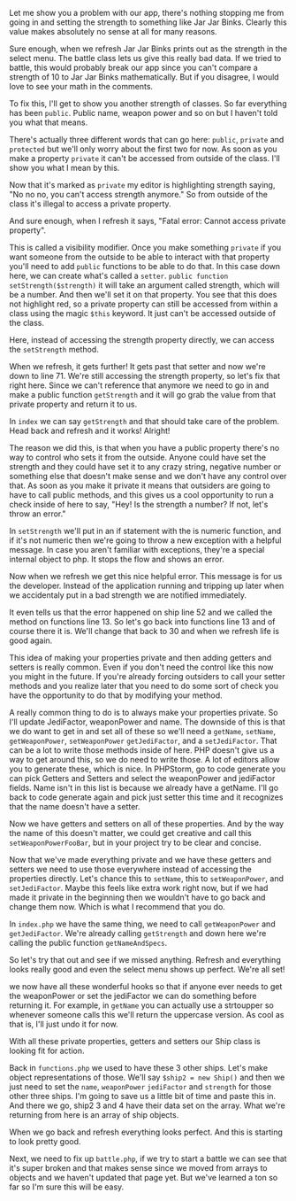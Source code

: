 Let me show you a problem with our app, there's nothing stopping me from going
in and setting the strength to something like Jar Jar Binks. Clearly this value
makes absolutely no sense at all for many reasons. 

Sure enough, when we refresh Jar Jar Binks prints out as the strength in the select
menu. The battle class lets us give this really bad data. If we tried to battle, this
would probably break our app since you can't compare a strength of 10 to Jar Jar Binks
mathematically. But if you disagree, I would love to see your math in the comments.

To fix this, I'll get to show you another strength of classes. So far everything has
been `public`. Public name, weapon power and so on but I haven't told you what that means.

There's actually three different words that can go here: `public`, `private` and `protected`
but we'll only worry about the first two for now. As soon as you make a property `private`
it can't be accessed from outside of the class. I'll show you what I mean by this.

Now that it's marked as `private` my editor is highlighting strength saying, "No no no,
you can't access strength anymore." So from outside of the class it's illegal to access
a private property.

And sure enough, when I refresh it says, "Fatal error: Cannot access private property".

This is called a visibility modifier. Once you make something `private` if you want 
someone from the outside to be able to interact with that property you'll need to add
`public` functions to be able to do that. In this case down here, we can create what's
called a `setter`. `public function setStrength($strength)` it will take an argument
called strength, which will be a number. And then we'll set it on that property. You
see that this does not highlight red, so a private property can still be accessed from
within a class using the magic `$this` keyword. It just can't be accessed outside of the 
class.

Here, instead of accessing the strength property directly, we can access the `setStrength`
method. 

When we refresh, it gets further! It gets past that setter and now we're down to line 71.
We're still accessing the strength property, so let's fix that right here. Since we can't
reference that anymore we need to go in and make a public function `getStrength` and it
will go grab the value from that private property and return it to us.

In `index` we can say `getStrength` and that should take care of the problem. Head back
and refresh and it works! Alright!

The reason we did this, is that when you have a public property there's no way to control
who sets it from the outside. Anyone could have set the strength and they could have set
it to any crazy string, negative number or something else that doesn't make sense and we
don't have any control over that. As soon as you make it private it means that outsiders
are going to have to call public methods, and this gives us a cool opportunity to run
a check inside of here to say, "Hey! Is the strength a number? If not, let's throw an 
error." 

In `setStrength` we'll put in an if statement with the is numeric function, and if it's
not numeric then we're going to throw a new exception with a helpful message. In case you 
aren't familiar with exceptions, they're a special internal object to php. It stops the 
flow and shows an error. 

Now when we refresh we get this nice helpful error. This message is for us the developer.
Instead of the application running and tripping up later when we accidentaly put in a 
bad strength we are notified immediately. 

It even tells us that the error happened on ship line 52 and we called the method on
functions line 13. So let's go back into functions line 13 and of course there it is.
We'll change that back to 30 and when we refresh life is good again. 

This idea of making your properties private and then adding getters and setters is 
really common. Even if you don't need the control like this now you might in the future.
If you're already forcing outsiders to call your setter methods and you realize later that
you need to do some sort of check you have the opportunity to do that by modifying your
method. 

A really common thing to do is to always make your properties private. So I'll update
JediFactor, weaponPower and name. The downside of this is that we do want to get in and
set all of these so we'll need a `getName`, `setName`, `getWeaponPower`, `setWeaponPower`
`getJediFactor`, and a `setJediFactor`. That can be a lot to write those methods inside of
here. PHP doesn't give us a way to get around this, so we do need to write those. A lot of
editors allow you to generate these, which is nice. In PHPStorm, go to code generate you 
can pick Getters and Setters and select the weaponPower and jediFactor fields. Name isn't 
in this list is because we already have a getName. I'll go back to code generate again and 
pick just setter this time and it recognizes that the name doesn't have a setter.

Now we have getters and setters on all of these properties. And by the way the name
of this doesn't matter, we could get creative and call this `setWeaponPowerFooBar`, but in
your project try to be clear and concise.

Now that we've made everything private and we have these getters and setters we need to
use those everywhere instead of accessing the properties directly. Let's chance this to
`setName`, this to `setWeaponPower`, and `setJediFactor`. Maybe this feels like extra work
right now, but if we had made it private in the beginning then we wouldn't have to go back
and change them now. Which is what I recommend that you do. 

In `index.php` we have the same thing, we need to call `getWeaponPower` and `getJediFactor`.
We're already calling `getStrength` and down here we're calling the public function
`getNameAndSpecs`.

So let's try that out and see if we missed anything. Refresh and everything looks really 
good and even the select menu shows up perfect. We're all set!

we now have all these wonderful hooks so that if anyone ever needs to get the weaponPower
or set the jediFactor we can do something before returning it. For example, in `getName`
you can actually use a strtoupper so whenever someone calls this we'll return the uppercase
version. As cool as that is, I'll just undo it for now.

With all these private properties, getters and setters our Ship class is looking fit for
action. 

Back in `functions.php` we used to have these 3 other ships. Let's make object representations
of those. We'll say `$ship2 = new Ship()` and then we just need to set the `name`, `weaponPower`
`jediFactor` and `strength` for those other three ships. I'm going to save us a little bit of
time and paste this in. And there we go, ship2 3 and 4 have their data set on the array. What
we're returning from here is an array of ship objects.

When we go back and refresh everything looks perfect. And this is starting to look pretty good.

Next, we need to fix up `battle.php`, if we try to start a battle we can see that it's super 
broken and that makes sense since we moved from arrays to objects and we haven't updated that 
page yet. But we've learned a ton so far so I'm sure this will be easy.




